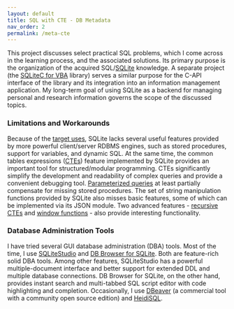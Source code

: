 ```yaml
---
layout: default
title: SQL with CTE - DB Metadata
nav_order: 2
permalink: /meta-cte
---
```


This project discusses select practical SQL problems, which I come across in the learning process, and the associated solutions. Its primary purpose is the organization of the acquired SQL/[SQLite][] knowledge. A separate project (the [SQLiteC for VBA][SQLiteCAdoReflectVBA] library) serves a similar purpose for the C-API interface of the library and its integration into an information management application. My long-term goal of using SQLite as a backend for managing personal and research information governs the scope of the discussed topics.

### Limitations and Workarounds

Because of the [target uses][SQLite Apps], SQLite lacks several useful features provided by more powerful client/server RDBMS engines, such as stored procedures, support for variables, and dynamic SQL. At the same time, the common tables expressions ([CTEs][]) feature implemented by SQLite provides an important tool for structured/modular programming. CTEs significantly simplify the development and readability of complex queries and provide a convenient debugging tool. [Parameterized queries][] at least partially compensate for missing stored procedures. The set of string manipulation functions provided by SQLite also  misses basic features, some of which can be implemented via its JSON module. Two advanced features -  [recursive CTEs][RCTEs] and [window functions][fWin] - also provide interesting functionality.

### Database Administration Tools

I have tried several GUI database administration (DBA) tools. Most of the time, I use [SQLiteStudio][] and [DB Browser for SQLite][]. Both are feature-rich solid DBA tools. Among other features, SQLiteStudio has a powerful multiple-document interface and better support for extended DDL and multiple database connections. DB Browser for SQLite, on the other hand, provides instant search and multi-tabbed SQL script editor with code highlighting and completion. Occasionally, I use [DBeaver][] (a commercial tool with a community open source edition) and [HeidiSQL][].

<!--
Summary of topics:
* CTE and structural programming
* Database metadata
* Using JSON to implement frontend - backend interface at the SQL level
* String parsing via JSON
* Splitting delimiterless strings
* Path parsing via JSON
* Materialized Paths implementation in SQL (include background, usage patterns, providing performance considerations)
-->


<!-- References -->

[SQLite]: https://sqlite.org
[SQLiteCAdoReflectVBA]: https://pchemguy.github.io/SQLiteC-for-VBA/
[SQLite Apps]: https://sqlite.org/whentouse.html
[CTEs]: https://sqlite.org/lang_with.html
[Parameterized queries]: https://sqlite.org/lang_expr.html#varparam
[RCTEs]: https://sqlite.org/lang_with.html#recursive_common_table_expressions
[fWin]: https://sqlite.org/windowfunctions.html
[SQLiteStudio]: https://sqlitestudio.pl
[DB Browser for SQLite]: https://sqlitebrowser.org
[DBeaver]: https://dbeaver.io
[HeidiSQL]: https://heidisql.com
